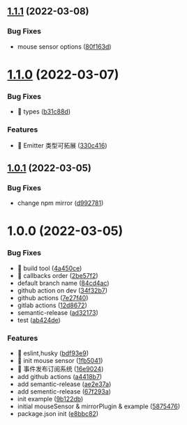 ## [1.1.1](https://github.com/0-Captain/draggable-ts/compare/v1.1.0...v1.1.1) (2022-03-08)

### Bug Fixes

- mouse sensor options ([80f163d](https://github.com/0-Captain/draggable-ts/commit/80f163d4a64e877f7d7cd0a5ce25cf3ae9e1602c))

# [1.1.0](https://github.com/0-Captain/draggable-ts/compare/v1.0.1...v1.1.0) (2022-03-07)

### Bug Fixes

- 🐛 types ([b31c88d](https://github.com/0-Captain/draggable-ts/commit/b31c88d13fd75c30321c7d6432e07e3de7addeda))

### Features

- 🎸 Emitter 类型可拓展 ([330c416](https://github.com/0-Captain/draggable-ts/commit/330c41677eea2499fb48dd721e860547ac0571fc))

## [1.0.1](https://github.com/0-Captain/draggable-ts/compare/v1.0.0...v1.0.1) (2022-03-05)

### Bug Fixes

- change npm mirror ([d992781](https://github.com/0-Captain/draggable-ts/commit/d992781df755d6ffb7d8dcee7c7177e9ef10f4f6))

# 1.0.0 (2022-03-05)

### Bug Fixes

- 🐛 build tool ([4a450ce](https://github.com/0-Captain/draggable-ts/commit/4a450cedeadaa1a9898aa172e6edc01ee6f7dd9a))
- 🐛 callbacks order ([2be57f2](https://github.com/0-Captain/draggable-ts/commit/2be57f226c3298876425d436bec3ea29d0ea8c67))
- default branch name ([84cd4ac](https://github.com/0-Captain/draggable-ts/commit/84cd4ac840446cc09f90c6929c3e928f594b9678))
- github action on dev ([34f32b7](https://github.com/0-Captain/draggable-ts/commit/34f32b72fdf002487ecf340c8babe4914e1e5fda))
- github actions ([7e27f40](https://github.com/0-Captain/draggable-ts/commit/7e27f40a9f090fbcbc81b0b2ab060f5f7a79bf8e))
- gitlab actions ([12d8672](https://github.com/0-Captain/draggable-ts/commit/12d86725b9363a0cbe4f75c3f115338d22aa5cfd))
- semantic-release ([ad32173](https://github.com/0-Captain/draggable-ts/commit/ad32173277778ae16d05c591560b4884c113fe3d))
- test ([ab424de](https://github.com/0-Captain/draggable-ts/commit/ab424de6cb46219a8e4107bf0236fa64b8f5b35e))

### Features

- 🎸 eslint,husky ([bdf93e9](https://github.com/0-Captain/draggable-ts/commit/bdf93e9deda57f0e23e90e82efdab998edfab2d2))
- 🎸 init mouse sensor ([1fb5041](https://github.com/0-Captain/draggable-ts/commit/1fb50414ae0d486f37127f02fc75444cc8de77fb))
- 🎸 事件发布订阅系统 ([16e9024](https://github.com/0-Captain/draggable-ts/commit/16e9024c359144b7ee2c89aed9335a3492a20abb))
- add github actions ([a4418b7](https://github.com/0-Captain/draggable-ts/commit/a4418b706a18c48c53b5ddddbdb1e7db15493e03))
- add semantic-release ([ae2e37a](https://github.com/0-Captain/draggable-ts/commit/ae2e37ab79884e7dcf50bfd69fdfca0abf413128))
- add sementic-release ([67f293a](https://github.com/0-Captain/draggable-ts/commit/67f293a38f8a7d2f642b839c699096206127a9cd))
- init example ([9b122db](https://github.com/0-Captain/draggable-ts/commit/9b122dbddf24311ed8d5033d1365eb3def11995d))
- initial mouseSensor & mirrorPlugin & example ([5875476](https://github.com/0-Captain/draggable-ts/commit/58754767fb5c3f4fba502cf38551dac0cbf7b477))
- package.json init ([e8bbc82](https://github.com/0-Captain/draggable-ts/commit/e8bbc820edb9bae42d7fd0ab944f59130a5064a2))

